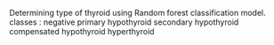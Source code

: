 Determining type of thyroid using Random forest classification model.
classes : negative
          primary hypothyroid
          secondary hypothyroid
          compensated hypothyroid
          hyperthyroid
